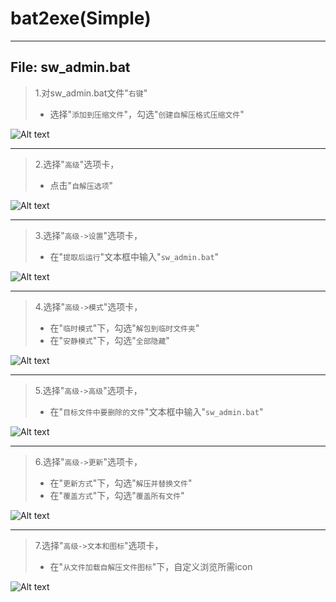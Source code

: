 # bat2exe(Simple)
--------------------------

## File: sw_admin.bat
> 1.对sw_admin.bat文件"`右键`"
> - 选择"`添加到压缩文件`"，勾选"`创建自解压格式压缩文件`"

![Alt text](https://github.com/CliveLiu/bat2exe/blob/master/assets/1.png)

------------------------------------------------------------------------------
> 2.选择"`高级`"选项卡，
> - 点击"`自解压选项`"

![Alt text](https://github.com/CliveLiu/bat2exe/blob/master/assets/2.png)

------------------------------------------------------------------------------
> 3.选择"`高级->设置`"选项卡，
> - 在"`提取后运行`"文本框中输入"`sw_admin.bat`"

![Alt text](https://github.com/CliveLiu/bat2exe/blob/master/assets/3.png)

------------------------------------------------------------------------------
> 4.选择"`高级->模式`"选项卡，
> - 在"`临时模式`"下，勾选"`解包到临时文件夹`"
> - 在"`安静模式`"下，勾选"`全部隐藏`"

![Alt text](https://github.com/CliveLiu/bat2exe/blob/master/assets/4.png)

------------------------------------------------------------------------------
> 5.选择"`高级->高级`"选项卡，
> - 在"`目标文件中要删除的文件`"文本框中输入"`sw_admin.bat`"

![Alt text](https://github.com/CliveLiu/bat2exe/blob/master/assets/5.png)

------------------------------------------------------------------------------
> 6.选择"`高级->更新`"选项卡，
> - 在"`更新方式`"下，勾选"`解压并替换文件`"
> - 在"`覆盖方式`"下，勾选"`覆盖所有文件`"

![Alt text](https://github.com/CliveLiu/bat2exe/blob/master/assets/6.png)

------------------------------------------------------------------------------
> 7.选择"`高级->文本和图标`"选项卡，
> - 在"`从文件加载自解压文件图标`"下，自定义浏览所需icon

![Alt text](https://github.com/CliveLiu/bat2exe/blob/master/assets/7.png)

